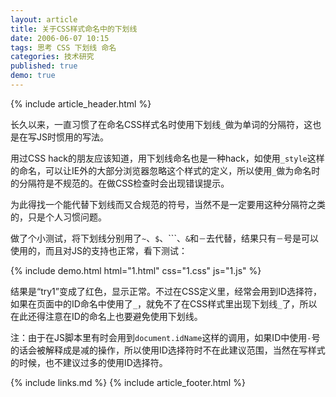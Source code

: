 ```yaml
---
layout: article
title: 关于CSS样式命名中的下划线
date: 2006-06-07 10:15
tags: 思考 CSS 下划线 命名
categories: 技术研究
published: true
demo: true
---
```


{% include article_header.html %}

长久以来，一直习惯了在命名CSS样式名时使用下划线`_`做为单词的分隔符，这也是在写JS时惯用的写法。

用过CSS hack的朋友应该知道，用下划线命名也是一种hack，如使用`_style`这样的命名，可以让IE外的大部分浏览器忽略这个样式的定义，所以使用`_`做为命名时的分隔符是不规范的。在做CSS检查时会出现错误提示。

为此得找一个能代替下划线而又合规范的符号，当然不是一定要用这种分隔符之类的，只是个人习惯问题。

做了个小测试，将下划线分别用了`~`、`$`、```、`&`和`－`去代替，结果只有`－`号是可以使用的，而且对JS的支持也正常，看下测试：

{% include demo.html html="1.html" css="1.css" js="1.js" %}

结果是“try1”变成了红色，显示正常。不过在CSS定义里，经常会用到ID选择符，如果在页面中的ID命名中使用了`_`，就免不了在CSS样式里出现下划线`_`了，所以在此还得注意在ID的命名上也要避免使用下划线。

注：由于在JS脚本里有时会用到`document.idName`这样的调用，如果ID中使用`-`号的话会被解释成是减的操作，所以使用ID选择符时不在此建议范围，当然在写样式的时候，也不建议过多的使用ID选择符。

{% include links.md %}
{% include article_footer.html %}
